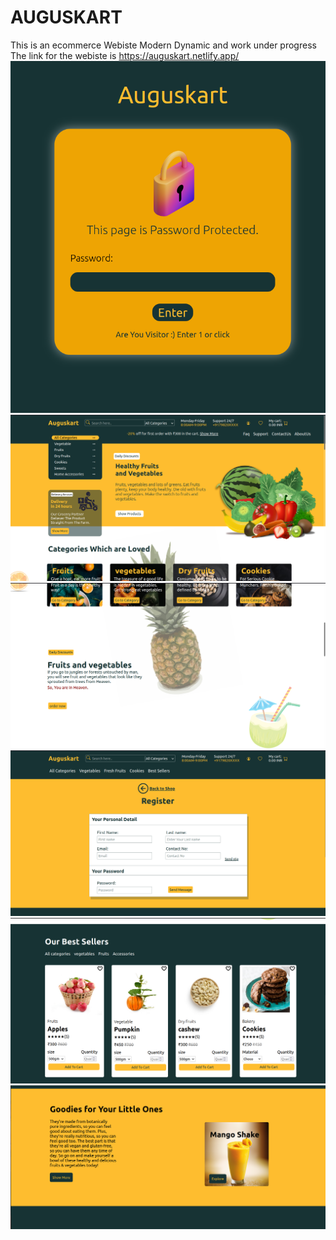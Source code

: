 # AUGUSKART
This is an ecommerce Webiste Modern Dynamic and work under progress
The link for the webiste is https://auguskart.netlify.app/
![Screenshot](scrrenshotfirs.png)
![Screenshot](screenshot1.png)
![Screenshot](screenshot2.png)
![Screenshot](screenshot3.png)
![Screenshot](screenshot4.png)
![Screenshot](screenshot6.png)

